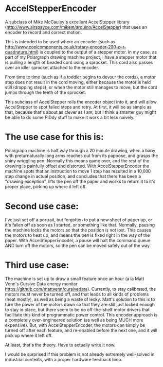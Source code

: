 AccelStepperEncoder
===================

A subclass of Mike McCauley's excellent AccelStepper library (http://www.airspayce.com/mikem/arduino/AccelStepper) that uses an encoder to record and correct motion.

This is intended to be used where an encoder (such as http://www.coolcomponents.co.uk/rotary-encoder-200-p-r-quadrature.html) is coupled to the output of a stepper motor. In my case, as part of my Polargraph drawing machine project, I have a stepper motor that is pulling a length of beaded cord using a sprocket. This cord also passes over an idler sprocket attached to the encoder. 

From time to time (such as if a toddler begins to devour the cords), a motor step does not result in the cord moving, either because the motor is held still (dropping steps), or when the motor still manages to move, but the cord jumps through the teeth of the sprocket.

This subclass of AccelStepper rolls the encoder object into it, and will allow AccelStepper to spot failed steps and retry. At first, it will be as simple as that, because that's about as clever as I am, but I think a smarter guy might be able to do some PIDdy stuff to make it work a bit less naively.

The use case for this is:
=========================
Polargraph machine is half way through a 20 minute drawing, when a baby with preturnaturally long arms reaches out from its papoose, and grasps the shiny wriggling pen. Normally this means game over, and the rest of the drawing is painfully offset and distorted. With AccelStepperEncoder the machine spots that an instruction to move 1 step has resulted in a 10,000 step change in actual position, and concludes that there has been a "drawing exception", lifts the pen off the paper and works to return it to it's proper place, picking up where it left off.

Second use case:
================
I've just set off a portrait, but forgotten to put a new sheet of paper up, or it's fallen off as soon as I started, or something like that. Normally, pausing the machine locks the motors so that the position is not lost. This causes the motors to heat up, and means the pen is fixed right in the way of the paper. With AccelStepperEncoder, a pause will halt the command queue AND turn off the motors, so the pen can be moved safely out of the way.

Third use case:
===============
The machine is set up to draw a small feature once an hour (a la Matt Venn's Cursive Data energy monitor https://github.com/mattvenn/cursivedata). Currently, to stay calibrated, the motors must never be turned off, and that leads to all kinds of problems (heat mostly), as well as being a waste of lecky. Matt's solution to this is to turn the power of the motors down so that they are still just locked enough to stay in place, but there seem to be no off-the-shelf motor drivers that facilitate this kind of programmatic power control. This encoder approach is a completely over-engineered solution (as well as being MUCH more expensive). But, with AccelStepperEncoder, the motors can simply be turned off after each feature, and re-enabled before the next one, and it will pick up where it left off.

At least, that's the theory. Have to actually write it now.

I would be surprised if this problem is not already extremely well-solved in industrial contexts, with a proper hardware feedback loop.
